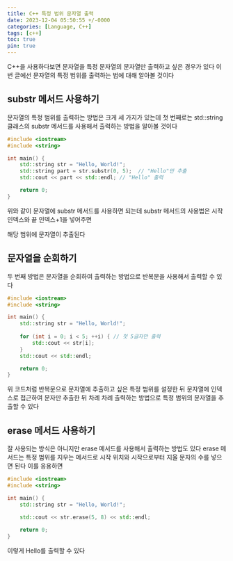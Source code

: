 ```yaml
---
title: C++ 특정 범위 문자열 출력
date: 2023-12-04 05:50:55 +/-0000
categories: [Language, C++]
tags: [c++]
toc: true
pin: true
---
```


C++을 사용하다보면 문자열을 특정 문자열의 문자열만 출력하고 싶은 경우가 있다 이번 글에선 문자열의 특정 범위를 출력하는 법에 대해 알아볼 것이다

## substr 메서드 사용하기

문자열의 특정 범위를 출력하는 방법은 크게 세 가지가 있는데 첫 번째로는 std::string 클래스의 substr 메서드를 사용해서 출력하는 방법을 알아볼 것이다

~~~cpp
#include <iostream>
#include <string>

int main() {
    std::string str = "Hello, World!";
    std::string part = str.substr(0, 5);  // "Hello"만 추출
    std::cout << part << std::endl; // "Hello" 출력

    return 0;
}
~~~

위와 같이 문자열에 substr 메서드를 사용하면 되는데 substr 메서드의 사용법은 시작 인덱스와 끝 인덱스+1을 넣어주면 

해당 범위에 문자열이 추출된다

## 문자열을 순회하기

두 번째 방법은 문자열을 순회하여 출력하는 방법으로 반복문을 사용해서 출력할 수 있다

~~~cpp
#include <iostream>
#include <string>

int main() {
    std::string str = "Hello, World!";
    
    for (int i = 0; i < 5; ++i) { // 첫 5글자만 출력
        std::cout << str[i];
    }
    std::cout << std::endl;

    return 0;
}
~~~

위 코드처럼 반복문으로 문자열에 추출하고 싶은 특정 범위를 설정한 뒤 문자열에 인덱스로 접근하여 문자만 추출한 뒤 차례 차례 출력하는 방법으로 특정 범위의 문자열을 추출할 수 있다

## erase 메서드 사용하기

잘 사용되는 방식은 아니지만 erase 메서드를 사용해서 출력하는 방법도 있다 erase 메서드는 특정 범위를 지우는 메서드로 시작 위치와 시작으로부터 지울 문자의 수를 넣으면 된다 이를 응용하면

~~~cpp
#include <iostream>
#include <string>

int main() {
    std::string str = "Hello, World!";
    
    std::cout << str.erase(5, 8) << std::endl;

    return 0;
}
~~~

이렇게 Hello를 출력할 수 있다 